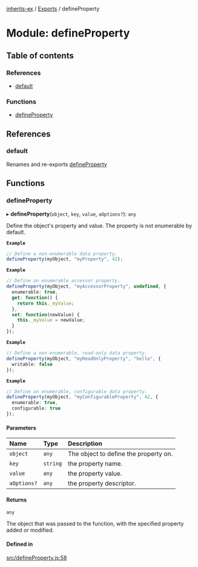 [inherits-ex](../README.md) / [Exports](../modules.md) / defineProperty

# Module: defineProperty

## Table of contents

### References

- [default](defineProperty.md#default)

### Functions

- [defineProperty](defineProperty.md#defineproperty)

## References

### default

Renames and re-exports [defineProperty](defineProperty.md#defineproperty)

## Functions

### defineProperty

▸ **defineProperty**(`object`, `key`, `value`, `aOptions?`): `any`

Define the object's property and value. The property is not enumerable
by default.

**`Example`**

```ts
// Define a non-enumerable data property.
defineProperty(myObject, "myProperty", 42);
```

**`Example`**

```ts
// Define an enumerable accessor property.
defineProperty(myObject, "myAccessorProperty", undefined, {
  enumerable: true,
  get: function() {
    return this._myValue;
  },
  set: function(newValue) {
    this._myValue = newValue;
  }
});
```

**`Example`**

```ts
// Define a non-enumerable, read-only data property.
defineProperty(myObject, "myReadOnlyProperty", "hello", {
  writable: false
});
```

**`Example`**

```ts
// Define an enumerable, configurable data property.
defineProperty(myObject, "myConfigurableProperty", 42, {
  enumerable: true,
  configurable: true
});
```

#### Parameters

| Name | Type | Description |
| :------ | :------ | :------ |
| `object` | `any` | The object to define the property on. |
| `key` | `string` | the property name. |
| `value` | `any` | the property value. |
| `aOptions?` | `any` | the property descriptor. |

#### Returns

`any`

The object that was passed to the function, with the specified property added or modified.

#### Defined in

[src/defineProperty.js:58](https://github.com/snowyu/inherits-ex.js/blob/505b794/src/defineProperty.js#L58)

